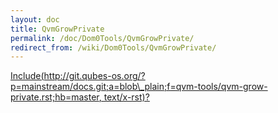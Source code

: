 ```yaml
---
layout: doc
title: QvmGrowPrivate
permalink: /doc/Dom0Tools/QvmGrowPrivate/
redirect_from: /wiki/Dom0Tools/QvmGrowPrivate/
---
```


[Include(http://git.qubes-os.org/?p=mainstream/docs.git;a=blob\_plain;f=qvm-tools/qvm-grow-private.rst;hb=master, text/x-rst)?](/doc/Dom0Tools/Include(http%3A/git.qubes-os.org?p=mainstream/docs.git;a=blob_plain;f=qvm-tools/qvm-grow-private.rst;hb=master,%20text/x-rst))
